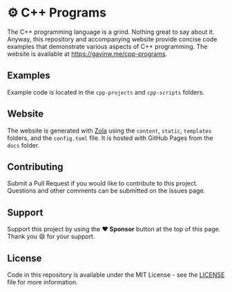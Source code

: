 # ⚙️ C++ Programs

The C++ programming language is a grind. Nothing great to say about it. Anyway, this repository and accompanying website provide concise code examples that demonstrate various aspects of C++ programming. The website is available at https://gavinw.me/cpp-programs.

## Examples

Example code is located in the `cpp-projects` and `cpp-scripts` folders.

## Website

The website is generated with [Zola](https://www.getzola.org) using the `content`, `static`, `templates` folders, and the `config.toml` file. It is hosted with GitHub Pages from the `docs` folder.

## Contributing

Submit a Pull Request if you would like to contribute to this project. Questions and other comments can be submitted on the Issues page.

## Support

Support this project by using the **:heart: Sponsor** button at the top of this page. Thank you :smile: for your support.

## License

Code in this repository is available under the MIT License - see the [LICENSE](LICENSE.md) file for more information.
